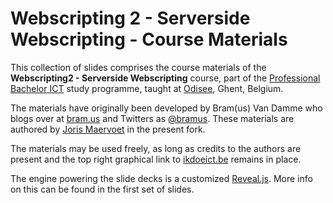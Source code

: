 # Webscripting 2 - Serverside Webscripting - Course Materials

This collection of slides comprises the course materials of the __Webscripting2 - Serverside Webscripting__ course, part of the [Professional Bachelor ICT](http://www.ikdoeict.be/) study programme, taught at [Odisee](http://www.odisee.be/), Ghent, Belgium.

The materials have originally been developed by Bram(us) Van Damme who blogs over at [bram.us](http://www.bram.us/) and Twitters as [@bramus](http://twitter.com/bramus). These materials are authored by [Joris Maervoet](https://be.linkedin.com/in/jorismaervoet) in the present fork.

The materials may be used freely, as long as credits to the authors are present and the top right graphical link to [ikdoeict.be](http://www.ikdoeict.be/) remains in place.

The engine powering the slide decks is a customized [Reveal.js](http://lab.hakim.se/reveal-js/). More info on this can be found in the first set of slides.